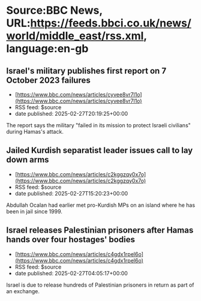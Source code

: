 # Source:BBC News, URL:https://feeds.bbci.co.uk/news/world/middle_east/rss.xml, language:en-gb

## Israel's military publishes first report on 7 October 2023 failures
 - [https://www.bbc.com/news/articles/cyvee8vr7l1o](https://www.bbc.com/news/articles/cyvee8vr7l1o)
 - RSS feed: $source
 - date published: 2025-02-27T20:19:25+00:00

The report says the military "failed in its mission to protect Israeli civilians" during Hamas's attack.

## Jailed Kurdish separatist leader issues call to lay down arms
 - [https://www.bbc.com/news/articles/c2kggzqy0x7o](https://www.bbc.com/news/articles/c2kggzqy0x7o)
 - RSS feed: $source
 - date published: 2025-02-27T15:20:23+00:00

Abdullah Ocalan had earlier met pro-Kurdish MPs on an island where he has been in jail since 1999.

## Israel releases Palestinian prisoners after Hamas hands over four hostages' bodies
 - [https://www.bbc.com/news/articles/c4gdx1rpel6o](https://www.bbc.com/news/articles/c4gdx1rpel6o)
 - RSS feed: $source
 - date published: 2025-02-27T04:05:17+00:00

Israel is due to release hundreds of Palestinian prisoners in return as part of an exchange.

